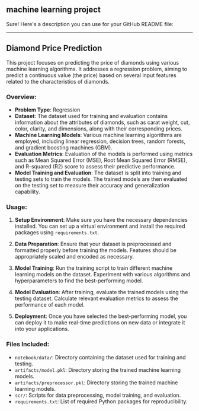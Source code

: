  ## machine learning project

Sure! Here's a description you can use for your GitHub README file:

---

## Diamond Price Prediction

This project focuses on predicting the price of diamonds using various machine learning algorithms. It addresses a regression problem, aiming to predict a continuous value (the price) based on several input features related to the characteristics of diamonds.

### Overview:
- **Problem Type**: Regression
- **Dataset**: The dataset used for training and evaluation contains information about the attributes of diamonds, such as carat weight, cut, color, clarity, and dimensions, along with their corresponding prices.
- **Machine Learning Models**: Various machine learning algorithms are employed, including linear regression, decision trees, random forests, and gradient boosting machines (GBM).
- **Evaluation Metrics**: Evaluation of the models is performed using metrics such as Mean Squared Error (MSE), Root Mean Squared Error (RMSE), and R-squared (R2) score to assess their predictive performance.
- **Model Training and Evaluation**: The dataset is split into training and testing sets to train the models. The trained models are then evaluated on the testing set to measure their accuracy and generalization capability.

### Usage:
1. **Setup Environment**: Make sure you have the necessary dependencies installed. You can set up a virtual environment and install the required packages using `requirements.txt`.
   
2. **Data Preparation**: Ensure that your dataset is preprocessed and formatted properly before training the models. Features should be appropriately scaled and encoded as necessary.

3. **Model Training**: Run the training script to train different machine learning models on the dataset. Experiment with various algorithms and hyperparameters to find the best-performing model.

4. **Model Evaluation**: After training, evaluate the trained models using the testing dataset. Calculate relevant evaluation metrics to assess the performance of each model.

5. **Deployment**: Once you have selected the best-performing model, you can deploy it to make real-time predictions on new data or integrate it into your applications.

### Files Included:
- `notebook/data/`: Directory containing the dataset used for training and testing.
- `artifacts/model.pkl`: Directory storing the trained machine learning models.
- `artifacts/preprocessor.pkl`: Directory storing the trained machine learning models.
- `scr/`: Scripts for data preprocessing, model training, and evaluation.
- `requirements.txt`: List of required Python packages for reproducibility.



